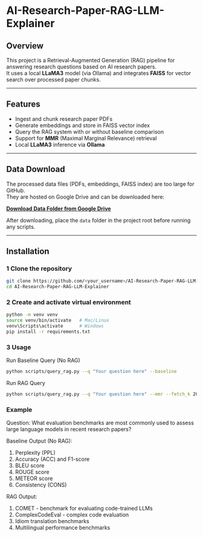 # AI-Research-Paper-RAG-LLM-Explainer

## Overview
This project is a Retrieval-Augmented Generation (RAG) pipeline for answering research questions based on AI research papers.  
It uses a local **LLaMA3** model (via Ollama) and integrates **FAISS** for vector search over processed paper chunks.

---

## Features
- Ingest and chunk research paper PDFs
- Generate embeddings and store in FAISS vector index
- Query the RAG system with or without baseline comparison
- Support for **MMR** (Maximal Marginal Relevance) retrieval
- Local **LLaMA3** inference via **Ollama**

---

## Data Download
The processed data files (PDFs, embeddings, FAISS index) are too large for GitHub.  
They are hosted on Google Drive and can be downloaded here:

**[Download Data Folder from Google Drive](<https://drive.google.com/file/d/19Wj3eormBvAdIdgBlWihnfo1gJQAOAaY/view?usp=sharing>)**

After downloading, place the `data` folder in the project root before running any scripts.

---

## Installation

### 1 Clone the repository
```bash
git clone https://github.com/<your_username>/AI-Research-Paper-RAG-LLM-Explainer.git
cd AI-Research-Paper-RAG-LLM-Explainer
```

### 2 Create and activate virtual environment
```bash
python -m venv venv
source venv/bin/activate   # Mac/Linux
venv\Scripts\activate      # Windows
pip install -r requirements.txt
```

### 3 Usage
Run Baseline Query (No RAG)
```bash
python scripts/query_rag.py --q "Your question here" --baseline
```
Run RAG Query
```bash
python scripts/query_rag.py --q "Your question here" --mmr --fetch_k 200
```

### Example
Question:
What evaluation benchmarks are most commonly used to assess large language models in recent research papers?

Baseline Output (No RAG):
1. Perplexity (PPL)
2. Accuracy (ACC) and F1-score
3. BLEU score
4. ROUGE score
5. METEOR score
6. Consistency (CONS)

RAG Output:
1. COMET - benchmark for evaluating code-trained LLMs
2. ComplexCodeEval - complex code evaluation
3. Idiom translation benchmarks
4. Multilingual performance benchmarks


